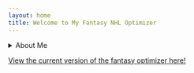 ```yaml
---
layout: home
title: Welcome to My Fantasy NHL Optimizer
---
```


<details>
  <summary>About Me</summary>

<p>I'm Henry Lange, and hockey has shaped my life for over 13 years. As a former goalie for Team Illinois and the U18 West Dundee Leafs, I've experienced much of what this complex sport has to offer. This past summer majorly changed my athletic and academic trajectory, and I'm now channeling my on-ice knowledge into NHL analytics and fantasy optimization.</p>

<p>That change began at Wharton's Moneyball academy in July 2025, where I first learned to code in R and how to apply math and statistics concepts to real data. After the program ended, I kept exploring through an online data analytics course and a finance course. Reading, practicing, and taking quizzes online expanded my skillset, but I know the best way to keep developing is to apply what I'm learning. So, I'm coming back to what I know best—hockey.</p>

<p>I've grown to love hockey not just for the game itself, but also for the data and similarities to other fields that it offers. Fields that I hope to delve into further soon, like finance for example. Hockey is offering me a perfect place to begin exploration on a new, deep interest in my life. This isn't about hockey in particular. It's about optimizing a roster similar to how traders optimize portfolios, treating players as investments that can result in great profits or losses.</p>

<p>This blog documents my journey as I develop a tool to optimize fantasy points based on league requirements and available players. Whether you're a hockey fan looking for deeper insights, an explorer of finance interested in a different application of financial concepts, or someone seeking an edge in your fantasy league, I'll be sharing my progress, findings, and discoveries as I work to understand what truly drives success in both fantasy and optimization, and how to translate that into success with my tool. I’m still learning both the technical skills and how to really think like a developer. But that’s exactly why I’m building this publicly: it will keep me accountable, help track my progress, and share what I discover along the way.</p>

<p>This optimizer is my starting point—a way to bridge data analytics and financial thinking through something I know deeply. Join me as I explore what happens when hockey meets algorithmic optimization.</p>

</details>

[View the current version of the fantasy optimizer here!](https://henrylange.shinyapps.io/fantasy_nhl_optimizer/)
